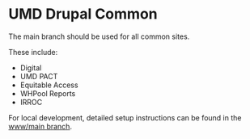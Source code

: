 # UMD Drupal Common

The main branch should be used for all common sites.

These include:

* Digital
* UMD PACT
* Equitable Access
* WHPool Reports
* IRROC

For local development, detailed setup instructions can be found in the [www/main branch](https://github.com/umd-lib/drupal-common/blob/www/main/README.md).
